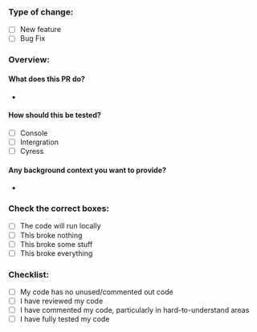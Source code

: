 ### Type of change:
  - [ ] New feature  
  - [ ] Bug Fix  

### Overview:

#### What does this PR do?
- 

#### How should this be tested?
- [ ] Console
- [ ] Intergration
- [ ] Cyress

#### Any background context you want to provide?
-


### Check the correct boxes:
  - [ ] The code will run locally  
  - [ ] This broke nothing  
  - [ ] This broke some stuff  
  - [ ] This broke everything  

### Checklist:
  - [ ] My code has no unused/commented out code  
  - [ ] I have reviewed my code  
  - [ ] I have commented my code, particularly in hard-to-understand areas  
  - [ ] I have fully tested my code
